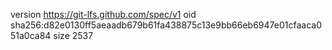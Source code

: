 version https://git-lfs.github.com/spec/v1
oid sha256:d82e0130ff5aeaadb679b61fa438875c13e9bb66eb6947e01cfaaca051a0ca84
size 2537
